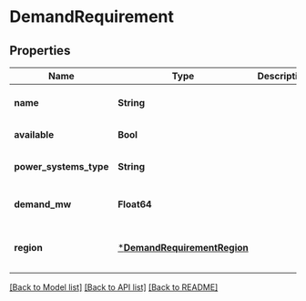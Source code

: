 # DemandRequirement


## Properties
Name | Type | Description | Notes
------------ | ------------- | ------------- | -------------
**name** | **String** |  | [default to nothing]
**available** | **Bool** |  | [default to true]
**power_systems_type** | **String** |  | [default to nothing]
**demand_mw** | **Float64** |  | [optional] [default to 0.0]
**region** | [***DemandRequirementRegion**](DemandRequirementRegion.md) |  | [optional] [default to nothing]


[[Back to Model list]](../README.md#models) [[Back to API list]](../README.md#api-endpoints) [[Back to README]](../README.md)


